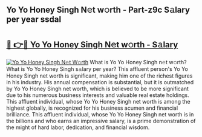 ## Yo Yo Honey Singh N𝚎t w𝚘rth - Part-z9c S𝚊lary per year ssdaI

# <h2><a href="http://gc3htl.nevu.top/?p=Yo+Yo+Honey+Singh">🔗 👉🔴 Yo Yo Honey Singh N𝚎t w𝚘rth - S𝚊lary</a></h2>

[![Yo Yo Honey Singh N𝚎t W𝚘rth](https://i.imgur.com/Oavwk0R.jpeg)](http://gc3htl.nevu.top/?p=Yo+Yo+Honey+Singh)
What is Yo Yo Honey Singh n𝚎t w𝚘rth? What is Yo Yo Honey Singh s𝚊lary per year?
This affluent person's Yo Yo Honey Singh net worth is significant, making him one of the richest figures in his industry. His annual compensation is substantial, but it is outmatched by Yo Yo Honey Singh net worth, which is believed to be more significant due to his numerous business interests and valuable real estate holdings. This affluent individual, whose Yo Yo Honey Singh net worth is among the highest globally, is recognized for his business acumen and financial brilliance. This affluent individual, whose Yo Yo Honey Singh net worth is in the billions and who earns an impressive salary, is a prime demonstration of the might of hard labor, dedication, and financial wisdom.
